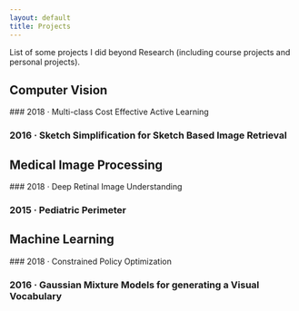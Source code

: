 ```yaml
---
layout: default
title: Projects
---
```


<div class="projects-intro" markdown="1">
List of some projects I did beyond Research (including course projects and personal projects).
</div>

## Computer Vision

<div class="project-list" markdown="1">
### 2018 · Multi-class Cost Effective Active Learning

### 2016 · Sketch Simplification for Sketch Based Image Retrieval
</div>

## Medical Image Processing

<div class="project-list" markdown="1">
### 2018 · Deep Retinal Image Understanding

### 2015 · Pediatric Perimeter
</div>

## Machine Learning

<div class="project-list" markdown="1">
### 2018 · Constrained Policy Optimization

### 2016 · Gaussian Mixture Models for generating a Visual Vocabulary
</div>
